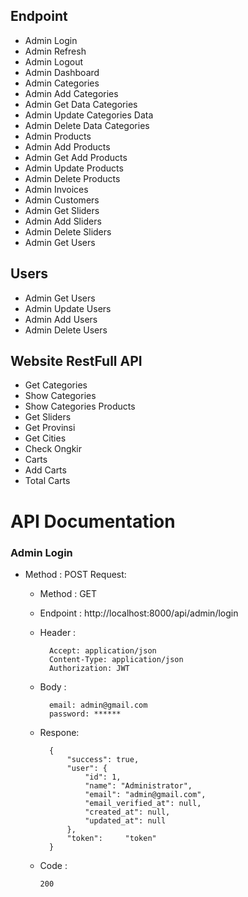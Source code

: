 
## Endpoint 

- Admin Login 
- Admin Refresh  
- Admin Logout 
- Admin Dashboard 
- Admin Categories 
- Admin Add Categories 
- Admin Get Data Categories 
- Admin Update Categories Data 
- Admin Delete Data Categories 
- Admin Products 
- Admin Add Products 
- Admin Get Add Products 
- Admin Update Products 
- Admin Delete Products 
- Admin Invoices 
- Admin Customers 
- Admin Get Sliders
- Admin Add Sliders 
- Admin Delete Sliders 
- Admin Get Users

## Users 

- Admin Get Users 
- Admin Update Users 
- Admin Add Users 
- Admin Delete Users 


## Website RestFull API 

- Get Categories 
- Show Categories 
- Show Categories Products 
- Get Sliders 
- Get Provinsi 
- Get Cities 
- Check Ongkir 
- Carts 
- Add Carts 
- Total Carts 


# API Documentation 

### Admin Login 
- Method     : POST 
Request:
  - Method : GET
  - Endpoint : http://localhost:8000/api/admin/login
  - Header : 
  
          Accept: application/json
          Content-Type: application/json
          Authorization: JWT
  
  - Body   : 
  
          email: admin@gmail.com
          password: ******
  
  - Respone:

          {
              "success": true,
              "user": {
                  "id": 1,
                  "name": "Administrator",
                  "email": "admin@gmail.com",
                  "email_verified_at": null,
                  "created_at": null,
                  "updated_at": null
              },
              "token":     "token"
          }
        
   - Code : 
   
   
         200 
